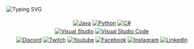 ![Typing SVG](https://readme-typing-svg.demolab.com?font=Consolas&duration=3000&pause=750&center=true&vCenter=true&multiline=true&repeat=true&width=1200&height=100&lines=Hi!;I+am+Furkan+TURAL.;I+am+a+student+from+Turkey.)
<div align = "center">
	<a href = "" target = "_blank"><img alt="Java" src="https://img.shields.io/badge/-Java-3776AB?style=flat-square&logo=java&logoColor=white" align="middle"></a>
	<a href = "" target = "_blank"><img alt="Python" src="https://img.shields.io/badge/-python-3776AB?style=flat-square&logo=Python&logoColor=white" align="middle"></a>
	<a href = "" target = "_blank"><img alt="C#" src="https://img.shields.io/badge/-C%20Sharp-3776AB?style=flat-square&logo=c-sharp&logoColor=white" align="middle"></a>
</div>
<div align = "center">
	<a href = "https://github.com/headclef/GencayYildizEgitimSerileri" target = "_blank"><img alt = "Visual Studio" src="https://img.shields.io/badge/-Visual%20Studio-3776AB?style=flat-square&logo=visual-studio&logoColor=white" align="middle"></a>
	<a href = "https://github.com/headclef/GencayYildizEgitimSerileri" target = "_blank"><img alt = "Visual Studio Code" src="https://img.shields.io/badge/-Visual%20Studio%20Code-3776AB?style=flat-square&logo=visual-studio-code&logoColor=white" align="middle"></a>
</div>
<div align = "center">
	<a href = "" target = "_blank"><img alt="Discord" src="https://img.shields.io/badge/-headclef%209871-3776AB?style=flat-square&logo=discord&logoColor=white" align="middle"></a>
	<a href = "https://www.twitch.tv/deofhell" target = "_blank"><img alt = "Twitch" src = "https://img.shields.io/badge/-Twitch-3776AB?style=flat-square&logo=twitch&logoColor=white" align = "middle"></a>
	<a href = "https://www.youtube.com/@headclef" target = "_blank"><img alt = "Youtube" src = "https://img.shields.io/badge/-Youtube-3776AB?style=flat-square&logo=youtube&logoColor=white" align = "middle"></a>
	<a href = "https://www.facebook.com/headcleFT/" target = "_blank"><img alt="Facebook" src="https://img.shields.io/badge/-Facebook-3776AB?style=flat-square&logo=facebook&logoColor=white" align="middle"></a>
	<a href = "https://www.instagram.com/headclef/" target = "_blank"><img alt="Instagram" src="https://img.shields.io/badge/-Instagram-3776AB?style=flat-square&logo=instagram&logoColor=white" align="middle"></a>
	<a href="https://www.linkedin.com/in/furkantural" target="_blank"><img alt="LinkedIn" src="https://img.shields.io/badge/-LinkedIn-3776AB?style=flat-square&logo=Linkedin&logoColor=white" align="middle"></a>
</div>
